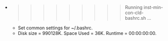 * >>>>>>>>> Running inst-min-con-cld-bashrc.sh ...
  * Set common settings for ~/.bashrc.
  * Disk size = 990128K. Space Used = 36K. Runtime = 00:00:00:00.
